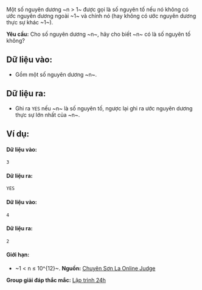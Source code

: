 Một số nguyên dương ~n > 1~ được gọi là số nguyên tố nếu nó không có ước nguyên dương ngoài ~1~ và chính nó (hay không có ước nguyên dương thực sự khác ~1~).

**Yêu cầu:** Cho số nguyên dương ~n~, hãy cho biết ~n~ có là số nguyên tố không?

## Dữ liệu vào:
- Gồm một số nguyên dương ~n~.

## Dữ liệu ra:
- Ghi ra `YES` nếu ~n~ là số nguyên tố, ngược lại ghi ra ước nguyên dương thực sự lớn nhất của ~n~.

## Ví dụ:
#### Dữ liệu vào:
```
3
```

#### Dữ liệu ra:
```
YES
```

#### Dữ liệu vào:
```
4
```

#### Dữ liệu ra:
```
2
```

#### Giới hạn:
- ~1 < n ≤ 10^{12}~.
**Nguồn:** [Chuyên Sơn La Online Judge](http://csloj.ddns.net/)

**Group giải đáp thắc mắc:** [Lập trình 24h](https://www.facebook.com/groups/1386904321519984)